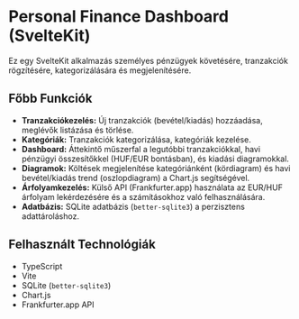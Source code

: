 # Personal Finance Dashboard (SvelteKit)
Ez egy SvelteKit alkalmazás személyes pénzügyek követésére, tranzakciók rögzítésére, kategorizálására és megjelenítésére.

## Főbb Funkciók
*   **Tranzakciókezelés:** Új tranzakciók (bevétel/kiadás) hozzáadása, meglévők listázása és törlése.
*   **Kategóriák:** Tranzakciók kategorizálása, kategóriák kezelése.
*   **Dashboard:** Áttekintő műszerfal a legutóbbi tranzakciókkal, havi pénzügyi összesítőkkel (HUF/EUR bontásban), és kiadási diagramokkal.
*   **Diagramok:** Költések megjelenítése kategóriánként (kördiagram) és havi bevétel/kiadás trend (oszlopdiagram) a Chart.js segítségével.
*   **Árfolyamkezelés:** Külső API (Frankfurter.app) használata az EUR/HUF árfolyam lekérdezésére és a számításokhoz való felhasználására.
*   **Adatbázis:** SQLite adatbázis (`better-sqlite3`) a perzisztens adattároláshoz.


## Felhasznált Technológiák
*   TypeScript
*   Vite
*   SQLite (`better-sqlite3`)
*   Chart.js
*   Frankfurter.app API
